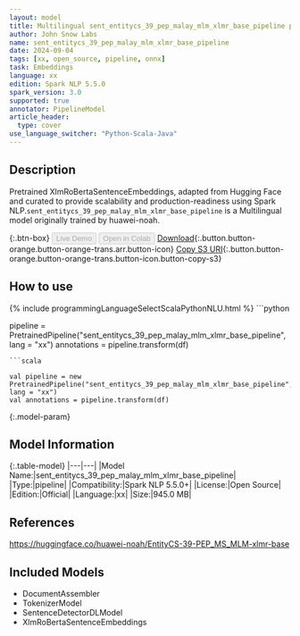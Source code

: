```yaml
---
layout: model
title: Multilingual sent_entitycs_39_pep_malay_mlm_xlmr_base_pipeline pipeline XlmRoBertaSentenceEmbeddings from huawei-noah
author: John Snow Labs
name: sent_entitycs_39_pep_malay_mlm_xlmr_base_pipeline
date: 2024-09-04
tags: [xx, open_source, pipeline, onnx]
task: Embeddings
language: xx
edition: Spark NLP 5.5.0
spark_version: 3.0
supported: true
annotator: PipelineModel
article_header:
  type: cover
use_language_switcher: "Python-Scala-Java"
---
```


## Description

Pretrained XlmRoBertaSentenceEmbeddings, adapted from Hugging Face and curated to provide scalability and production-readiness using Spark NLP.`sent_entitycs_39_pep_malay_mlm_xlmr_base_pipeline` is a Multilingual model originally trained by huawei-noah.

{:.btn-box}
<button class="button button-orange" disabled>Live Demo</button>
<button class="button button-orange" disabled>Open in Colab</button>
[Download](https://s3.amazonaws.com/auxdata.johnsnowlabs.com/public/models/sent_entitycs_39_pep_malay_mlm_xlmr_base_pipeline_xx_5.5.0_3.0_1725420619219.zip){:.button.button-orange.button-orange-trans.arr.button-icon}
[Copy S3 URI](s3://auxdata.johnsnowlabs.com/public/models/sent_entitycs_39_pep_malay_mlm_xlmr_base_pipeline_xx_5.5.0_3.0_1725420619219.zip){:.button.button-orange.button-orange-trans.button-icon.button-copy-s3}

## How to use



<div class="tabs-box" markdown="1">
{% include programmingLanguageSelectScalaPythonNLU.html %}
```python

pipeline = PretrainedPipeline("sent_entitycs_39_pep_malay_mlm_xlmr_base_pipeline", lang = "xx")
annotations =  pipeline.transform(df)   

```
```scala

val pipeline = new PretrainedPipeline("sent_entitycs_39_pep_malay_mlm_xlmr_base_pipeline", lang = "xx")
val annotations = pipeline.transform(df)

```
</div>

{:.model-param}
## Model Information

{:.table-model}
|---|---|
|Model Name:|sent_entitycs_39_pep_malay_mlm_xlmr_base_pipeline|
|Type:|pipeline|
|Compatibility:|Spark NLP 5.5.0+|
|License:|Open Source|
|Edition:|Official|
|Language:|xx|
|Size:|945.0 MB|

## References

https://huggingface.co/huawei-noah/EntityCS-39-PEP_MS_MLM-xlmr-base

## Included Models

- DocumentAssembler
- TokenizerModel
- SentenceDetectorDLModel
- XlmRoBertaSentenceEmbeddings